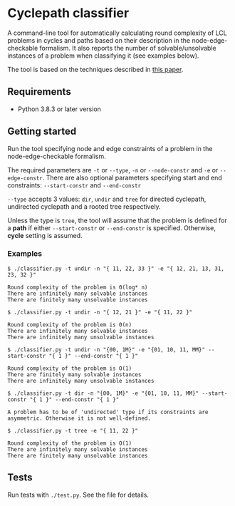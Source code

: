 # Cyclepath classifier

A command-line tool for automatically calculating round complexity of LCL problems in cycles and paths based on their description in the node-edge-checkable formalism. It also reports the number of solvable/unsolvable instances of a problem when classifying it (see examples below).

The tool is based on the techniques described in [this paper](https://arxiv.org/abs/2002.07659).

## Requirements

* Python 3.8.3 or later version

## Getting started

Run the tool specifying node and edge constraints of a problem in the node-edge-checkable formalism.

The required parameters are `-t` or `--type`, `-n` or `--node-constr` and `-e` or `--edge-constr`.
There are also optional parameters specifying start and end constraints: `--start-constr` and `--end-constr`

`--type` accepts 3 values: `dir`, `undir` and `tree` for directed cyclepath, undirected cyclepath and a rooted tree respectively.

Unless the type is `tree`, the tool will assume that the problem is defined for a **path** if either `--start-constr` or `--end-constr` is specified. Otherwise, **cycle** setting is assumed.

### Examples

```
$ ./classifier.py -t undir -n "{ 11, 22, 33 }" -e "{ 12, 21, 13, 31, 23, 32 }"

Round complexity of the problem is Θ(log* n)
There are infinitely many solvable instances
There are finitely many unsolvable instances
```

```
$ ./classifier.py -t undir -n "{ 12, 21 }" -e "{ 11, 22 }"

Round complexity of the problem is Θ(n)
There are infinitely many solvable instances
There are infinitely many unsolvable instances
```

```
$ ./classifier.py -t undir -n "{00, 1M}" -e "{01, 10, 11, MM}" --start-constr "{ 1 }" --end-constr "{ 1 }"

Round complexity of the problem is O(1)
There are finitely many solvable instances
There are infinitely many unsolvable instances
```

```
$ ./classifier.py -t dir -n "{00, 1M}" -e "{01, 10, 11, MM}" --start-constr "{ 1 }" --end-constr "{ 1 }"

A problem has to be of 'undirected' type if its constraints are asymmetric. Otherwise it is not well-defined.
```

```
$ ./classifier.py -t tree -e "{ 11, 22 }"

Round complexity of the problem is O(1)
There are infinitely many solvable instances
There are finitely many unsolvable instances
```

## Tests

Run tests with `./test.py`. See the file for details.
